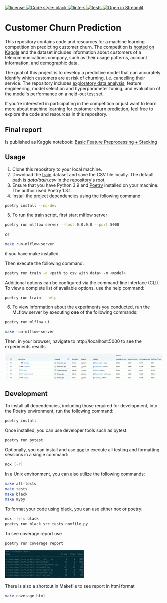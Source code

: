 <a href="https://github.com/wervlad/customer-churn-prediction/blob/main/LICENSE">
    <img alt="license" src="https://img.shields.io/github/license/wervlad/customer-churn-prediction.svg?color=blue">
</a>
<a href="https://github.com/psf/black">
    <img alt="Code style: black" src="https://img.shields.io/badge/code%20style-black-000000.svg">
</a>
<a href="https://github.com/wervlad/customer-churn-prediction/actions/workflows/linters.yml">
    <img alt="linters" src="https://github.com/wervlad/customer-churn-prediction/actions/workflows/linters.yml/badge.svg">
</a>
<a href="https://github.com/wervlad/customer-churn-prediction/actions/workflows/tests.yml">
    <img alt="tests" src="https://github.com/wervlad/customer-churn-prediction/actions/workflows/tests.yml/badge.svg">
</a>
<a href="https://share.streamlit.io/wervlad/customer-churn-prediction/main/src/customer_churn_prediction/streamlit.py">
    <img alt="Open in Streamlit" src="https://static.streamlit.io/badges/streamlit_badge_black_white.svg">
</a>

# Customer Churn Prediction

This repository contains code and resources for a machine learning competition on predicting customer churn. The competition is [hosted on Kaggle](https://www.kaggle.com/competitions/advanced-dls-spring-2021/) and the dataset includes information about customers of a telecommunications company, such as their usage patterns, account information, and demographic data.

The goal of this project is to develop a predictive model that can accurately identify which customers are at risk of churning, i.e. cancelling their service. The repository includes [exploratory data analysis](/docs/eda.ipynb), feature engineering, model selection and hyperparameter tuning, and evaluation of the model's performance on a held-out test set.

If you're interested in participating in the competition or just want to learn more about machine learning for customer churn prediction, feel free to explore the code and resources in this repository.

## Final report
Is published as Kaggle notebook: [Basic Feature Preprocessing + Stacking](https://www.kaggle.com/code/wervlad/basic-feature-preprocessing-stacking)

## Usage

1. Clone this repository to your local machine.
2. Download the [train](https://www.kaggle.com/competitions/advanced-dls-spring-2021/data) dataset and save the CSV file locally. The default path is *data/train.csv* in the repository's root.
3. Ensure that you have Python 3.9 and [Poetry](https://python-poetry.org/docs/) installed on your machine. The author used Poetry 1.3.1.
4. Install the project dependencies using the following command:
```sh
poetry install --no-dev
```
5. To run the train script, first start mlflow server
```sh
poetry run mlflow server --host 0.0.0.0 --port 5000
```
or
```sh
make run-mlflow-server
```
if you have make installed.

Then execute the following command:
```sh
poetry run train -d <path to csv with data> -m <model>
```
Additional options can be configured via the command-line interface (CLI). To view a complete list of available options, use the help command:
```sh
poetry run train --help
```
6. To view information about the experiments you conducted, run the MLflow server by executing **one** of the following commands:
```sh
poetry run mlflow ui
```
```sh
make run-mlflow-server
```
Then, in your browser, navigate to http://localhost:5000 to see the experiments results.

![MLFlow tracking example](img/mlflow-tracking.png)

## Development

To install all dependencies, including those required for development, into the Poetry environment, run the following command:
```sh
poetry install
```
Once installed, you can use developer tools such as pytest:
```sh
poetry run pytest
```
Optionally, you can install and use [nox](https://nox.thea.codes/en/stable/) to execute all testing and formatting sessions in a single command:
```sh
nox [-r]
```
In a Unix environment, you can also utilize the following commands:
```sh
make all-tests
make tests
make black
make mypy
```
To format your code using [black](https://github.com/psf/black), you can use either nox or poetry:
```sh
nox -[r]s black
poetry run black src tests noxfile.py
```

To see coverage report use
```sh
poetry run coverage report
```
<img src="img/coverage-report.png" alt="coverage report" width="50%" height="auto">

There is also a shortcut in Makefile to see report in html format
```sh
make coverage-html
```
